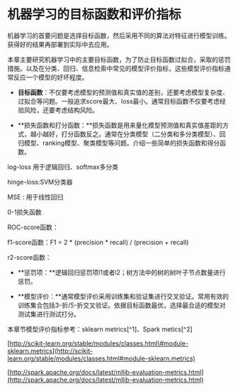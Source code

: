 # 机器学习的目标函数和评价指标

机器学习的首要问题是选择目标函数，然后采用不同的算法对特征进行模型训练。获得好的结果再部署到实际中去应用。

本章主要研究机器学习中的主要目标函数，为了防止目标函数过拟合，采取的惩罚措施。以及在分类、回归、信息检索中常见的模型评价指标，这些模型评价指标通常反应一个模型的好坏程度。

* **目标函数**：不仅要考虑模型的预测值和真实值的差别，还要考虑模型复杂度、过拟合等问题。一般追求score最大、loss最小。通常目标函数不仅要考虑经验风险，还要考虑结构风险。

* **损失函数和打分函数：**损失函数是用来量化模型预测值和真实值差距的方式，越小越好，打分函数反之。通常在分类模型（二分类和多分类模型）、回归模型、ranking模型、聚类模型等问题。介绍一些简单的损失函数和得分函数。

log-loss 用于逻辑回归、softmax多分类

hinge-loss:SVM分类器

MSE : 用于线性回归

0-1损失函数 

ROC-score函数：

f1-score函数：F1 = 2 \* \(precision \* recall\) / \(precision + recall\)

r2-score函数：

* **惩罚项：**逻辑回归惩罚项l1或者l2；树方法中的树的树叶子节点数量进行惩罚。

* **模型评价：**通常模型评价采用训练集和验证集进行交叉验证。常用有效的训练集合包括3-折/5-折交叉验证。依据目标函数最优，选择最合适的模型对测试集进行测试打分。

本章节模型评价指标参考：sklearn metrics[^1]、Spark metics[^2]

[http://scikit-learn.org/stable/modules/classes.html\#module-sklearn.metrics](http://scikit-learn.org/stable/modules/classes.html#module-sklearn.metrics)

[http://spark.apache.org/docs/latest/mllib-evaluation-metrics.html](http://spark.apache.org/docs/latest/mllib-evaluation-metrics.html)

